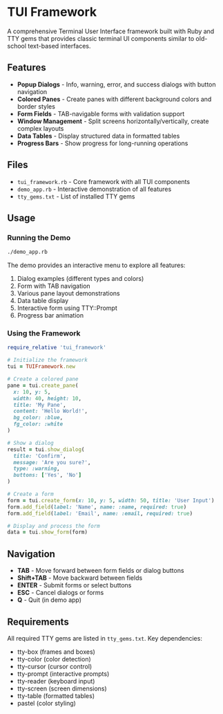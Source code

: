 # TUI Framework

A comprehensive Terminal User Interface framework built with Ruby and TTY gems that provides classic terminal UI components similar to old-school text-based interfaces.

## Features

- **Popup Dialogs** - Info, warning, error, and success dialogs with button navigation
- **Colored Panes** - Create panes with different background colors and border styles
- **Form Fields** - TAB-navigable forms with validation support
- **Window Management** - Split screens horizontally/vertically, create complex layouts
- **Data Tables** - Display structured data in formatted tables
- **Progress Bars** - Show progress for long-running operations

## Files

- `tui_framework.rb` - Core framework with all TUI components
- `demo_app.rb` - Interactive demonstration of all features
- `tty_gems.txt` - List of installed TTY gems

## Usage

### Running the Demo

```bash
./demo_app.rb
```

The demo provides an interactive menu to explore all features:
1. Dialog examples (different types and colors)
2. Form with TAB navigation
3. Various pane layout demonstrations
4. Data table display
5. Interactive form using TTY::Prompt
6. Progress bar animation

### Using the Framework

```ruby
require_relative 'tui_framework'

# Initialize the framework
tui = TUIFramework.new

# Create a colored pane
pane = tui.create_pane(
  x: 10, y: 5,
  width: 40, height: 10,
  title: 'My Pane',
  content: 'Hello World!',
  bg_color: :blue,
  fg_color: :white
)

# Show a dialog
result = tui.show_dialog(
  title: 'Confirm',
  message: 'Are you sure?',
  type: :warning,
  buttons: ['Yes', 'No']
)

# Create a form
form = tui.create_form(x: 10, y: 5, width: 50, title: 'User Input')
form.add_field(label: 'Name', name: :name, required: true)
form.add_field(label: 'Email', name: :email, required: true)

# Display and process the form
data = tui.show_form(form)
```

## Navigation

- **TAB** - Move forward between form fields or dialog buttons
- **Shift+TAB** - Move backward between fields
- **ENTER** - Submit forms or select buttons
- **ESC** - Cancel dialogs or forms
- **Q** - Quit (in demo app)

## Requirements

All required TTY gems are listed in `tty_gems.txt`. Key dependencies:
- tty-box (frames and boxes)
- tty-color (color detection)
- tty-cursor (cursor control)
- tty-prompt (interactive prompts)
- tty-reader (keyboard input)
- tty-screen (screen dimensions)
- tty-table (formatted tables)
- pastel (color styling)